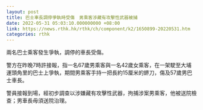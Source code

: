 ```yaml
---
layout: post
title: 巴士車長調停爭執時受傷　男乘客涉藏有攻擊性武器被捕
date: 2022-05-31 05:03:10.000000000 +08:00
link: https://news.rthk.hk/rthk/ch/component/k2/1650899-20220531.htm
categories: rthk
---
```


兩名巴士乘客發生爭執，調停的車長受傷。

警方在昨晚7時許接報，指一名67歲男乘客與一名42歲女乘客，在一架駛至大埔運頭角里的巴士上爭執，期間男乘客手持一把長約15厘米的鎅刀，傷及57歲男巴士車長。

警員接報到場，經初步調查以涉嫌藏有攻擊性武器，拘捕涉案男乘客，他被送院檢查；男車長毋須送院治理。
